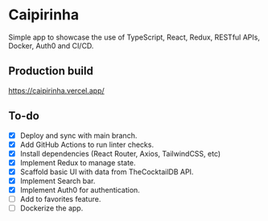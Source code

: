 # Caipirinha

Simple app to showcase the use of TypeScript, React, Redux, RESTful APIs, Docker, Auth0 and CI/CD.

## Production build

https://caipirinha.vercel.app/

## To-do

- [x] Deploy and sync with main branch.
- [x] Add GitHub Actions to run linter checks.
- [x] Install dependencies (React Router, Axios, TailwindCSS, etc)
- [x] Implement Redux to manage state.
- [x] Scaffold basic UI with data from TheCocktailDB API.
- [x] Implement Search bar.
- [x] Implement Auth0 for authentication.
- [ ] Add to favorites feature.
- [ ] Dockerize the app.
